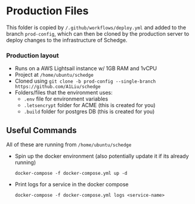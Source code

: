 # Production Files
This folder is copied by `/.github/workflows/deploy.yml`
and added to the branch `prod-config`, which can then be cloned by the production
server to deploy changes to the infrastructure of Schedge.

### Production layout
- Runs on a AWS Lightsail instance w/ 1GB RAM and 1vCPU
- Project at `/home/ubuntu/schedge`
- Cloned using `git clone -b prod-config --single-branch https://github.com/A1Liu/schedge`
- Folders/files that the environment uses:
  - `.env` file for environment variables
  - `.letsencrypt` folder for ACME (this is created for you)
  - `.build` folder for postgres DB (this is created for you)
 
## Useful Commands
All of these are running from `/home/ubuntu/schedge`

- Spin up the docker environment (also potentially update it if its already running)
  ```
  docker-compose -f docker-compose.yml up -d
  ```
- Print logs for a service in the docker compose
  ```
  docker-compose -f docker-compose.yml logs <service-name>
  ```
